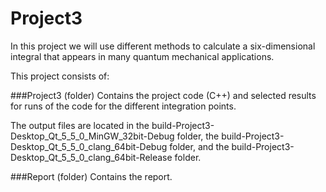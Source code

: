 # Project3

In this project we will use different methods to calculate a six-dimensional integral that appears in many quantum mechanical applications.

This project consists of:

###Project3 (folder)
Contains the project code (C++) and selected results for runs of the code for the different integration points.

The output files are located in the build-Project3-Desktop_Qt_5_5_0_MinGW_32bit-Debug folder, the build-Project3-Desktop_Qt_5_5_0_clang_64bit-Debug folder, and the build-Project3-Desktop_Qt_5_5_0_clang_64bit-Release folder.

###Report (folder)
Contains the report.
